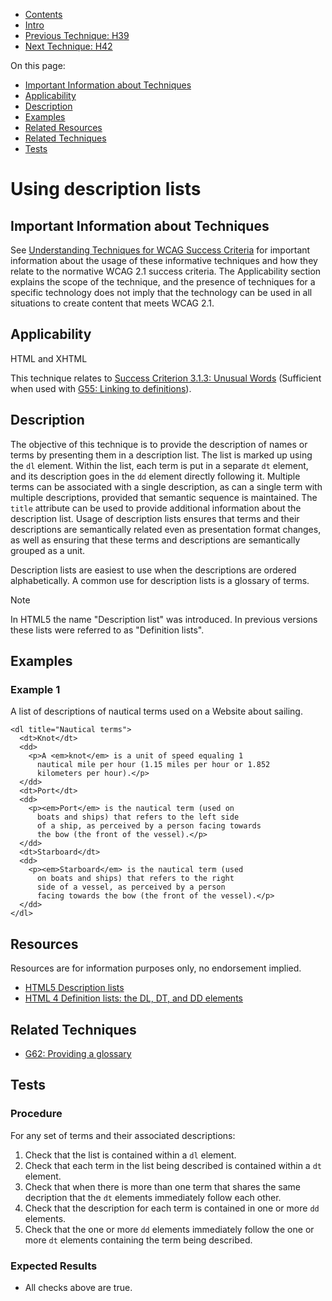 -   [Contents](https://www.w3.org/WAI/WCAG21/Techniques/#techniques "Table of Contents")
-   [Intro](https://www.w3.org/WAI/WCAG21/Techniques/#introduction "Introduction to Techniques")
-   [Previous Technique: H39](H39)
-   [Next Technique: H42](H42)

On this page:

-   [Important Information about Techniques](#important-information)
-   [Applicability](#applicability)
-   [Description](#description)
-   [Examples](#examples)
-   [Related Resources](#resources)
-   [Related Techniques](#related)
-   [Tests](#tests)

Using description lists
=======================

Important Information about Techniques
--------------------------------------

See [Understanding Techniques for WCAG Success Criteria](https://www.w3.org/WAI/WCAG21/Understanding/understanding-techniques) for important information about the usage of these informative techniques and how they relate to the normative WCAG 2.1 success criteria. The Applicability section explains the scope of the technique, and the presence of techniques for a specific technology does not imply that the technology can be used in all situations to create content that meets WCAG 2.1.

Applicability
-------------

HTML and XHTML

This technique relates to [Success Criterion 3.1.3: Unusual Words](https://www.w3.org/WAI/WCAG21/Understanding/unusual-words) (Sufficient when used with [G55: Linking to definitions](../general/G55)).

Description
-----------

The objective of this technique is to provide the description of names or terms by presenting them in a description list. The list is marked up using the `dl` element. Within the list, each term is put in a separate `dt` element, and its description goes in the `dd` element directly following it. Multiple terms can be associated with a single description, as can a single term with multiple descriptions, provided that semantic sequence is maintained. The `title` attribute can be used to provide additional information about the description list. Usage of description lists ensures that terms and their descriptions are semantically related even as presentation format changes, as well as ensuring that these terms and descriptions are semantically grouped as a unit.

Description lists are easiest to use when the descriptions are ordered alphabetically. A common use for description lists is a glossary of terms.

Note

In HTML5 the name "Description list" was introduced. In previous versions these lists were referred to as "Definition lists".

Examples
--------

### Example 1

A list of descriptions of nautical terms used on a Website about sailing.

    <dl title="Nautical terms">
      <dt>Knot</dt>
      <dd>
        <p>A <em>knot</em> is a unit of speed equaling 1 
          nautical mile per hour (1.15 miles per hour or 1.852 
          kilometers per hour).</p>
      </dd>
      <dt>Port</dt>
      <dd>
        <p><em>Port</em> is the nautical term (used on 
          boats and ships) that refers to the left side
          of a ship, as perceived by a person facing towards 
          the bow (the front of the vessel).</p>
      </dd>
      <dt>Starboard</dt>
      <dd>
        <p><em>Starboard</em> is the nautical term (used 
          on boats and ships) that refers to the right 
          side of a vessel, as perceived by a person 
          facing towards the bow (the front of the vessel).</p>
      </dd>
    </dl>        

Resources
---------

Resources are for information purposes only, no endorsement implied.

-   [HTML5 Description lists](https://www.w3.org/TR/html5/grouping-content.html#the-dl-element)
-   [HTML 4 Definition lists: the DL, DT, and DD elements](https://www.w3.org/TR/REC-html40/struct/lists.html#edef-DL)

Related Techniques
------------------

-   [G62: Providing a glossary](https://www.w3.org/WAI/WCAG21/Techniques/general/G62)

Tests
-----

### Procedure

For any set of terms and their associated descriptions:

1.  Check that the list is contained within a `dl` element.
2.  Check that each term in the list being described is contained within a `dt` element.
3.  Check that when there is more than one term that shares the same decription that the `dt` elements immediately follow each other.
4.  Check that the description for each term is contained in one or more `dd` elements.
5.  Check that the one or more `dd` elements immediately follow the one or more `dt` elements containing the term being described.

### Expected Results

-   All checks above are true.
